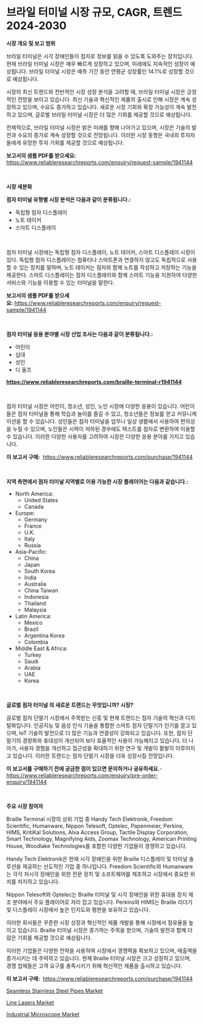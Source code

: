 <p><h1>브라일 터미널 시장 규모, CAGR, 트렌드 2024-2030</h1></p><p><strong>시장 개요 및 보고 범위</strong></p>
<p><p>브라일 터미널은 시각 장애인들이 점자로 정보를 읽을 수 있도록 도와주는 장치입니다. 현재 브라일 터미널 시장은 매우 빠르게 성장하고 있으며, 미래에도 지속적인 성장이 예상됩니다. 브라일 터미널 시장은 예측 기간 동안 연평균 성장률인 14.1%로 성장할 것으로 예상됩니다.</p><p>시장의 최신 트렌드와 전반적인 시장 성장 분석을 고려할 때, 브라일 터미널 시장은 긍정적인 전망을 보이고 있습니다. 최신 기술과 혁신적인 제품의 출시로 인해 시장은 계속 성장하고 있으며, 수요도 증가하고 있습니다. 새로운 시장 기회와 확장 가능성이 계속 발전하고 있으며, 글로벌 브라일 터미널 시장은 더 많은 기회를 제공할 것으로 예상됩니다.</p><p>전체적으로, 브라일 터미널 시장은 밝은 미래를 향해 나아가고 있으며, 시장은 기술의 발전과 수요의 증가로 계속 성장할 것으로 전망됩니다. 이러한 시장 동향은 국내외 투자자들에게 유망한 투자 기회를 제공할 것으로 예상됩니다.</p></p>
<p><strong>보고서의 샘플 PDF를 받으세요:</strong> <a href="https://www.reliableresearchreports.com/enquiry/request-sample/1941144">https://www.reliableresearchreports.com/enquiry/request-sample/1941144</a></p>
<p>&nbsp;</p>
<p><strong>시장 세분화</strong></p>
<p><strong>점자 터미널 유형별 시장 분석은 다음과 같이 분류됩니다.:</strong></p>
<p><ul><li>독립형 점자 디스플레이</li><li>노트 테이커</li><li>스마트 디스플레이</li></ul></p>
<p>&nbsp;</p>
<p><p>점자 터미널 시장에는 독립형 점자 디스플레이, 노트 테이커, 스마트 디스플레이 시장이 있다. 독립형 점자 디스플레이는 컴퓨터나 스마트폰과 연결하지 않고도 독립적으로 사용할 수 있는 장치를 말하며, 노트 테이커는 점자와 함께 노트를 작성하고 저장하는 기능을 제공한다. 스마트 디스플레이는 점자 디스플레이와 함께 스마트 기능을 지원하여 다양한 서비스와 기능을 이용할 수 있는 터미널을 말한다.</p></p>
<p><strong>보고서의 샘플 PDF를 받으세요:</strong>&nbsp;<a href="https://www.reliableresearchreports.com/enquiry/request-sample/1941144">https://www.reliableresearchreports.com/enquiry/request-sample/1941144</a></p>
<p>&nbsp;</p>
<p><strong> 점자 터미널 응용 분야별 시장 산업 조사는 다음과 같이 분류됩니다.:</strong></p>
<p><ul><li>어린이</li><li>십대</li><li>성인</li><li>디 올즈</li></ul></p>
<p><strong><a href="https://www.reliableresearchreports.com/braille-terminal-r1941144">https://www.reliableresearchreports.com/braille-terminal-r1941144</a></strong></p>
<p>&nbsp;</p>
<p><p>점자 터미널 시장은 어린이, 청소년, 성인, 노인 시장에 다양한 응용이 있습니다. 어린이들은 점자 터미널을 통해 학습과 놀이를 즐길 수 있고, 청소년들은 정보를 얻고 커뮤니케이션을 할 수 있습니다. 성인들은 점자 터미널을 업무나 일상 생활에서 사용하여 편의성을 누릴 수 있으며, 노인들은 시력이 저하된 경우에도 텍스트를 점자로 변환하여 이용할 수 있습니다. 이러한 다양한 사용자를 고려하여 시장은 다양한 응용 분야를 가지고 있습니다.</p></p>
<p><strong>이 보고서 구매:</strong>&nbsp; <a href="https://www.reliableresearchreports.com/purchase/1941144">https://www.reliableresearchreports.com/purchase/1941144</a></p>
<p>&nbsp;</p>
<p><strong>지역 측면에서 점자 터미널 지역별로 이용 가능한 시장 플레이어는 다음과 같습니다.:</strong></p>
<p><ul>
    <li>
        North America:
        <ul>
            <li>United States</li>
            <li>Canada</li>
        </ul>
    </li>
    <li>
        Europe:
        <ul>
            <li>Germany</li>
            <li>France</li>
            <li>U.K.</li>
            <li>Italy</li>
            <li>Russia</li>
        </ul>
    </li>
    <li>
        Asia-Pacific:
        <ul>
            <li>China</li>
            <li>Japan</li>
            <li>South Korea</li>
            <li>India</li>
            <li>Australia</li>
            <li>China Taiwan</li>
            <li>Indonesia</li>
            <li>Thailand</li>
            <li>Malaysia</li>
        </ul>
    </li>
    <li>
        Latin America:
        <ul>
            <li>Mexico</li>
            <li>Brazil</li>
            <li>Argentina Korea</li>
            <li>Colombia</li>
        </ul>
    </li>
    <li>
        Middle East & Africa:
        <ul>
            <li>Turkey</li>
            <li>Saudi</li>
            <li>Arabia</li>
            <li>UAE</li>
            <li>Korea</li>
        </ul>
    </li>
    </ul></p>
<p>&nbsp;</p>
<p><strong>글로벌 점자 터미널 의 새로운 트렌드는 무엇입니까? 시장?</strong></p>
<p><p>글로벌 점자 단말기 시장에서 주목받는 신흥 및 현재 트렌드는 점자 기술의 혁신과 디지털화입니다. 인공지능 및 음성 인식 기술을 통합한 스마트 점자 단말기가 인기를 끌고 있으며, IoT 기술의 발전으로 더 많은 기능과 연결성이 강화되고 있습니다. 또한, 점자 단말기의 경량화와 휴대성이 개선되어 보다 효율적인 사용이 가능해지고 있습니다. 더 나아가, 사용자 경험을 개선하고 접근성을 확대하기 위한 연구 및 개발이 활발히 이루어지고 있습니다. 이러한 트렌드는 점자 단말기 시장을 더욱 성장시킬 전망입니다.</p></p>
<p><strong>이 보고서를 구매하기 전에 궁금한 점이 있으면 문의하거나 공유하세요.</strong>- <a href="https://www.reliableresearchreports.com/enquiry/pre-order-enquiry/1941144">https://www.reliableresearchreports.com/enquiry/pre-order-enquiry/1941144</a></p>
<p>&nbsp;</p>
<p><strong>주요 시장 참여자</strong></p>
<p><p>Braille Terminal 시장의 상위 기업 중 Handy Tech Elektronik, Freedom Scientific, Humanware, Nippon Telesoft, Optelec, Papenmeier, Perkins, HIMS, KritiKal Solutions, Alva Access Group, Tactile Display Corporation, Smart Technology, Magnifying Aids, Zoomax Technology, American Printing House, Woodlake Technologies를 포함한 다양한 기업들이 경쟁하고 있습니다.</p><p>Handy Tech Elektronik은 현재 시각 장애인을 위한 Braille 디스플레이 및 터미널 솔루션을 제공하는 선도적인 기업 중 하나입니다. Freedom Scientific와 Humanware는 각각 저시각 장애인을 위한 전문 장치 및 소프트웨어를 제조하고 시장에서 중요한 위치를 차지하고 있습니다.</p><p>Nippon Telesoft와 Optelec는 Braille 터미널 및 시각 장애인을 위한 휴대용 장치 제조 분야에서 주요 플레이어로 자리 잡고 있습니다. Perkins와 HIMS는 Braille 리더기 및 디스플레이 시장에서 높은 인지도와 평판을 보유하고 있습니다.</p><p>이러한 회사들은 꾸준한 시장 성장과 혁신적인 제품 개발을 통해 시장에서 점유율을 높이고 있습니다. Braille 터미널 시장은 증가하는 주목을 받으며, 기술의 발전과 함께 더 많은 기회를 제공할 것으로 예상됩니다.</p><p>이러한 기업들은 다양한 전략을 사용하여 시장에서 경쟁력을 확보하고 있으며, 매출액을 증가시키는 데 주력하고 있습니다. 현재 Braille 터미널 시장은 크고 성장하고 있으며, 경쟁 업체들은 고객 요구를 충족시키기 위해 혁신적인 제품을 출시하고 있습니다.</p></p>
<p><strong>이 보고서 구매:</strong>&nbsp;&nbsp;<a href="https://www.reliableresearchreports.com/purchase/1941144">https://www.reliableresearchreports.com/purchase/1941144</a></p>
<p><p><a href="https://meowing-lemming-dd3.notion.site/Seamless-Stainless-Steel-Pipes-Market-Size-Reflecting-a-Forecast-Till-2031-Market-By-Type-By-Appli-c3c94b70610e40e7a1d09917630b1d64">Seamless Stainless Steel Pipes Market</a></p><p><a href="https://github.com/lataunyatinikmelvin59ilbd0dv/Market-Research-Report-List-2/blob/main/line-lasers-market.md">Line Lasers Market</a></p><p><a href="https://github.com/pgtimber/Market-Research-Report-List-2/blob/main/industrial-microscope-market.md">Industrial Microscope Market</a></p></p>